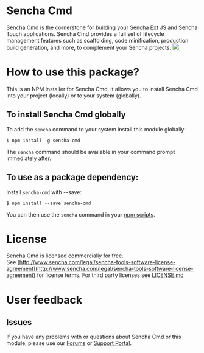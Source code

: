 # Sencha Cmd 
Sencha Cmd is the cornerstone for building your Sencha Ext JS and Sencha Touch applications. Sencha Cmd provides a full set of lifecycle management features such as scaffolding, code minification, production build generation, and more, to complement your Sencha projects. 
![](https://www.sencha.com/wp-content/uploads/2015/03/sencha-cmd-hero.png) 
 
# How to use this package? 
This is an NPM installer for Sencha Cmd, it allows you to install Sencha Cmd into your project (locally) or to your system (globally).

## To install Sencha Cmd globally 
 
To add the `sencha` command to your system install this module globally: 

    $ npm install -g sencha-cmd

The `sencha` command should be available in your command prompt immediately after.

## To use as a package dependency:

Install `sencha-cmd` with --save:
 
    $ npm install --save sencha-cmd

You can then use the `sencha` command in your [npm scripts](https://docs.npmjs.com/misc/scripts).

# License

Sencha Cmd is licensed commercially for free.  
See [http://www.sencha.com/legal/sencha-tools-software-license-agreement](http://www.sencha.com/legal/sencha-tools-software-license-agreement) for license terms.
For third party licenses see [LICENSE.md](LICENSE.md)
 
# User feedback 
 
## Issues 
 
If you have any problems with or questions about Sencha Cmd or this module, please use our [Forums](https://www.sencha.com/forum/forumdisplay.php?8-Sencha-Cmd) or [Support Portal](https://support.sencha.com/#login).
